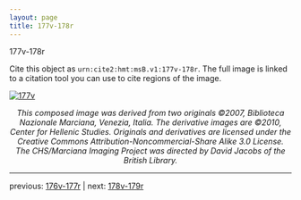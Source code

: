 ```yaml
---
layout: page
title: 177v-178r
---
```


177v-178r

Cite this object as `urn:cite2:hmt:msB.v1:177v-178r`. The full image is linked to a citation tool you can use to cite regions of the image.

[![177v](http://www.homermultitext.org/iipsrv?IIIF=/project/homer/pyramidal/deepzoom/hmt/vbbifolio/v1/vb_177v_178r.tif/full/800,/0/default.jpg)](http://www.homermultitext.org/ict2/?urn=urn:cite2:hmt:vbbifolio.v1:vb_177v_178r) 

<p style="text-align: center; font-style: italic;">This composed image was derived from two originals ©2007, Biblioteca Nazionale Marciana, Venezia, Italia. The derivative images are ©2010, Center for Hellenic Studies. Originals and derivatives are licensed under the Creative Commons Attribution-Noncommercial-Share Alike 3.0 License. The CHS/Marciana Imaging Project was directed by David Jacobs of the British Library.</p>

---

previous: [176v-177r](../176v-177r/) | next: [178v-179r](../178v-179r/)